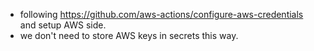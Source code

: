 * following https://github.com/aws-actions/configure-aws-credentials and setup AWS side. 
* we don't need to store AWS keys in secrets this way.
